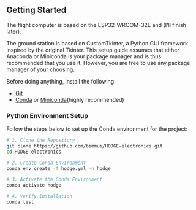 
## Getting Started
The flight computer is based on the ESP32-WROOM-32E and (I'll finish later).

The ground station is based on CustomTkinter, a Python GUI framework inspired by the original Tkinter. This setup guide assumes that either Anaconda or Miniconda is your package manager and is thus recommended that you use it. However, you are free to use any package manager of your choosing.

Before doing anything, install the following:
- [Git](https://git-scm.com/downloads)
- [Conda](https://docs.conda.io/en/latest/) or [Miniconda](https://docs.conda.io/projects/miniconda/en/latest/)(highly recommended)


### Python Environment Setup

Follow the steps below to set up the Conda environment for the project:

```bash
# 1. Clone the Repository
git clone https://github.com/bimmui/HODGE-electronics.git
cd HODGE-electronics

# 2. Create Conda Environment
conda env create -f hodge.yml -n hodge

# 3. Activate the Conda Environment
conda activate hodge

# 4. Verify Installation
conda list
```

